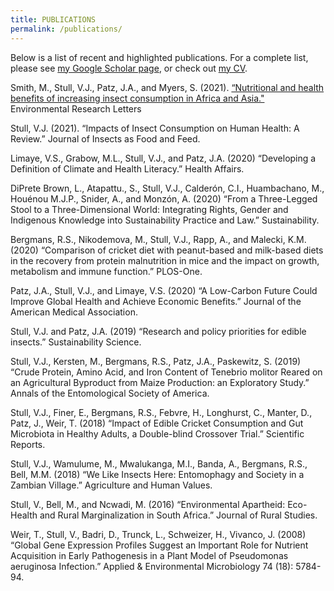 ```yaml
---
title: PUBLICATIONS
permalink: /publications/
---
```



Below is a list of recent and highlighted publications. For a complete list, please see [my Google Scholar
page](https://scholar.google.com/citations?user=Kwg1_M0AAAAJ&hl=en), or check out [my CV](/assets/cv.pdf).
 
Smith, M., Stull, V.J., Patz, J.A., and Myers, S. (2021). [“Nutritional and health benefits of increasing insect consumption in Africa and Asia."](https://iopscience.iop.org/article/10.1088/1748-9326/abf06c/pdf) Environmental Research Letters

Stull, V.J. (2021). “Impacts of Insect Consumption on Human Health: A Review.” Journal of Insects as Food and Feed. 

Limaye, V.S., Grabow, M.L., Stull, V.J., and Patz, J.A. (2020) “Developing a Definition of Climate and Health Literacy.” Health Affairs.

DiPrete Brown, L., Atapattu., S., Stull, V.J., Calderón, C.I., Huambachano, M., Houénou M.J.P., Snider, A., and Monzón, A. (2020) “From a Three-Legged Stool to a Three-Dimensional World: Integrating Rights, Gender and Indigenous Knowledge into Sustainability Practice and Law.” Sustainability. 

Bergmans, R.S., Nikodemova, M., Stull, V.J., Rapp, A., and Malecki, K.M. (2020) “Comparison of cricket diet with peanut-based and milk-based diets in the recovery from protein malnutrition in mice and the impact on growth, metabolism and immune function.” PLOS-One.

Patz, J.A., Stull, V.J., and Limaye, V.S. (2020) “A Low-Carbon Future Could Improve Global Health and Achieve Economic Benefits.” Journal of the American Medical Association. 

Stull, V.J. and Patz, J.A. (2019) “Research and policy priorities for edible insects.” Sustainability Science. 

Stull, V.J., Kersten, M., Bergmans, R.S., Patz, J.A., Paskewitz, S. (2019) “Crude Protein, Amino Acid, and Iron Content of Tenebrio molitor Reared on an Agricultural Byproduct from Maize Production: an Exploratory Study.” Annals of the Entomological Society of America.

Stull, V.J., Finer, E., Bergmans, R.S., Febvre, H., Longhurst, C., Manter, D., Patz, J., Weir, T.  (2018) “Impact of Edible Cricket Consumption and Gut Microbiota in Healthy Adults, a Double-blind Crossover Trial.”  Scientific Reports. 

Stull, V.J., Wamulume, M., Mwalukanga, M.I., Banda, A., Bergmans, R.S., Bell, M.M. (2018) “We Like Insects Here: Entomophagy and Society in a Zambian Village.” Agriculture and Human Values. 

Stull, V., Bell, M., and Ncwadi, M. (2016) “Environmental Apartheid: Eco-Health and Rural Marginalization in South Africa.” Journal of Rural Studies. 

Weir, T., Stull, V., Badri, D., Trunck, L., Schweizer, H., Vivanco, J. (2008) “Global Gene Expression Profiles Suggest an Important Role for Nutrient Acquisition in Early Pathogenesis in a Plant Model of Pseudomonas aeruginosa Infection.” Applied & Environmental Microbiology 74 (18): 5784-94.


